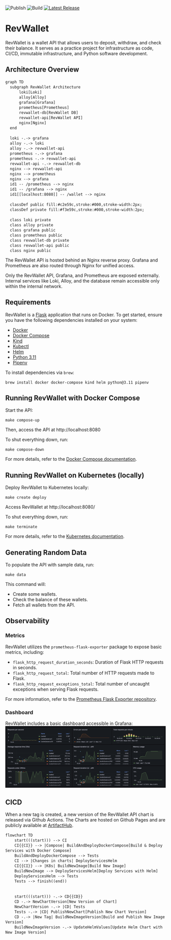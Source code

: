 ![Publish](https://github.com/arthurjguerra/revwallet/actions/workflows/chart-publish.yaml/badge.svg)
![Build](https://github.com/arthurjguerra/revwallet/actions/workflows/build.yaml/badge.svg)
[![Latest Release](https://img.shields.io/github/v/release/arthurjguerra/revwallet?include_prereleases)]([https://github.com/kubernetes/minikube/releases/latest](https://github.com/arthurjguerra/revwallet/releases/latest))

# RevWallet
RevWallet is a wallet API that allows users to deposit, withdraw, and check their balance. It serves as a practice project for infrastructure as code, CI/CD, immutable infrastructure, and Python software development.

## Architecture Overview
```mermaid
graph TD
  subgraph RevWallet Architecture
      loki[Loki]
      alloy[Alloy]
      grafana[Grafana]
      prometheus[Prometheus]
      revwallet-db[RevWallet DB]
      revwallet-api[RevWallet API]
      nginx[Nginx]
  end

  loki -.-> grafana
  alloy -.-> loki
  alloy -.-> revwallet-api
  prometheus -.-> grafana
  prometheus -.-> revwallet-api
  revwallet-api -.-> revwallet-db
  nginx --> revwallet-api
  nginx --> prometheus
  nginx --> grafana
  id1 -- /prometheus --> nginx
  id1 -- /grafana --> nginx
  id1[[localhost:8080]] -- /wallet --> nginx

  classDef public fill:#c2e59c,stroke:#000,stroke-width:2px;
  classDef private fill:#f3e59c,stroke:#000,stroke-width:2px;

  class loki private
  class alloy private
  class grafana public
  class prometheus public
  class revwallet-db private
  class revwallet-api public
  class nginx public
```
The RevWallet API is hosted behind an Nginx reverse proxy. Grafana and Prometheus are also routed through Nginx for unified access.

Only the RevWallet API, Grafana, and Prometheus are exposed externally. Internal services like Loki, Alloy, and the database remain accessible only within the internal network.

## Requirements
RevWallet is a [Flask](https://flask.palletsprojects.com/en/3.0.x/) application that runs on Docker. To get started, ensure you have the following dependencies installed on your system:
- [Docker](https://docs.docker.com/guides/getting-started/)
- [Docker Compose](https://docs.docker.com/compose/gettingstarted/)
- [Kind](https://kind.sigs.k8s.io/docs/user/quick-start/)
- [Kubectl](https://kubernetes.io/docs/reference/kubectl/)
- [Helm](https://helm.sh/docs/intro/quickstart/)
- [Python 3.11](https://www.python.org/downloads/)
- [Pipenv](https://pipenv.pypa.io/en/latest/)

To install dependencies via `brew`:
```
brew install docker docker-compose kind helm python@3.11 pipenv
```

## Running RevWallet with Docker Compose
Start the API:
```
make compose-up
```
Then, access the API at http://localhost:8080

To shut everything down, run:
```
make compose-down
```

For more details, refer to the [Docker Compose documentation](docs/docker-compose.md).

## Running RevWallet on Kubernetes (locally)
Deploy RevWallet to Kubernetes locally:

```
make create deploy
```

Access RevWallet at http://localhost:8080/

To shut everything down, run:
```
make terminate
```

For more details, refer to the [Kubernetes documentation](docs/k8s-kind.md).

## Generating Random Data
To populate the API with sample data, run:

```
make data
```

This command will:
- Create some wallets.
- Check the balance of these wallets.
- Fetch all wallets from the API.

## Observability

### Metrics
RevWallet utilizes the `prometheus-flask-exporter` package to expose basic metrics, including:

- `flask_http_request_duration_seconds`: Duration of Flask HTTP requests in seconds.
- `flask_http_request_total`: Total number of HTTP requests made to Flask.
- `flask_http_request_exceptions_total`: Total number of uncaught exceptions when serving Flask requests.

For more information, refer to the [Prometheus Flask Exporter repository](https://github.com/rycus86/prometheus_flask_exporter).

### Dashboard
RevWallet includes a basic dashboard accessible in Grafana:
![revwallet-dashboard](./docs/img/revwallet-dashboard.png)

## CICD
When a new tag is created, a new version of the RevWallet API chart is released via Github Actions. The Charts are hosted on Github Pages and are publicly available at [ArtifactHub](https://artifacthub.io/packages/helm/revwallet/revwallet-api).

```mermaid
flowchart TD
    start(((start))) --> CI
    CI{{CI}} --> |Compose| BuildAndDeployDockerCompose[Build & Deploy Services with Docker Compose]
    BuildAndDeployDockerCompose --> Tests
    CI --> |Changes in charts| DeployServicesHelm
    CI{{CI}} --> |K8s| BuildNewImage[Build New Image]
    BuildNewImage --> DeployServicesHelm[Deploy Services with Helm]
    DeployServicesHelm --> Tests
    Tests --> finish((end))


    start(((start))) -.-> CD{{CD}}
    CD -.-> NewChartVersion[New Version of Chart]
    NewChartVersion -.-> |CD| Tests
    Tests -.-> |CD| PublishNewChart[Publish New Chart Version]
    CD -.-> |New Tag| BuildNewImageVersion[Build and Publish New Image Version]
    BuildNewImageVersion -.-> UpdateHelmValues[Update Helm Chart with New Image Version]
```

